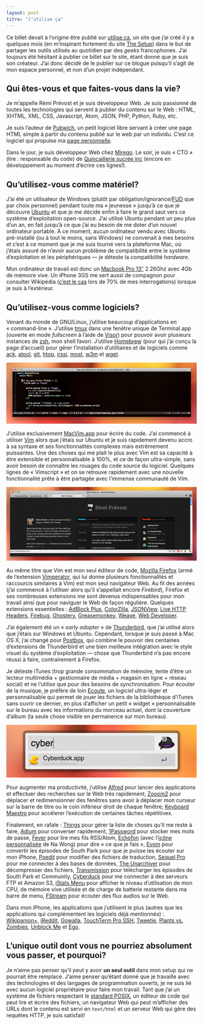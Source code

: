 ```yaml
---
layout: post
titre: "J’utilise ça"
---
```


Ce billet devait à l’origine être publié sur [utilise.ca](http://utilise.ca), un site que j’ai créé il y a quelques mois (en m’inspirant fortement du site [The Setup](http://usesthis.com)) dans le but de partager les outils utilisés au quotidien par des *geeks* francophones. J’ai toujours été hésitant à publier ce billet sur le site, étant donné que je suis son créateur. J’ai donc décidé de le publier sur ce blogue puisqu’il s’agit de mon espace personnel, et non d’un projet indépendant.

## Qui êtes-vous et que faites-vous dans la vie?

Je m’appelle Rémi Prévost et je suis développeur Web. Je suis passionné de toutes les technologies qui servent à publier du contenu sur le Web : HTML, XHTML, XML, CSS, Javascript, Atom, JSON, PHP, Python, Ruby, etc.

Je suis l’auteur de [Pubwich](http://www.pubwich.org), un petit logiciel libre servant à créer une page HTML simple à partir du contenu publié sur le web par un individu. C’est ce logiciel qui propulse ma [page personnelle](http://remiprevost.com).

Dans le jour, je suis développeur Web chez [Mirego](http://www.mirego.com/). Le soir, je suis « CTO » (lire : responsable du code) de [Quincaillerie sucrée inc](http://www.quincailleriesucree.com) (encore en développement au moment d’écrire ces lignes!).

## Qu’utilisez-vous comme matériel?

J’ai été un utilisateur de Windows (plutôt par obligation/ignorance/[FUD](https://secure.wikimedia.org/wikipedia/en/wiki/Fear,_uncertainty_and_doubt) que par choix personnel) pendant toute ma « jeunesse » jusqu’à ce que je découvre [Ubuntu](http://www.ubuntu.com) et que je me décide enfin à faire le grand saut vers ce système d’exploitation open-source. J’ai utilisé Ubuntu pendant un peu plus d’un an, en fait jusqu’à ce que j’ai eu besoin de me doter d’un nouvel ordinateur portable. À ce moment, aucun ordinateur vendu avec Ubuntu pré-installé (ou à tout le moins, sans Windows) ne convenait à mes besoins et c’est à ce moment que je me suis tourné vers la plateforme Mac, où j’étais assuré de n’avoir aucun problème de compatibilité entre le système d’exploitation et les périphériques — je déteste la compatibilité *hardware*.

Mon ordinateur de travail est donc un [Macbook Pro 13″](http://www.apple.com/ca/macbookpro/) 2.26Ghz avec 4Gb de mémoire vive. Un iPhone 3GS me sert aussi de compagnon pour consulter Wikipédia ([c’est le cas](https://twitter.com/remi/statuses/2950906098) lors de 70% de mes interrogations) lorsque je suis à l’extérieur.

## Qu’utilisez-vous comme logiciels?

Venant du monde de GNU/Linux, j’utilise beaucoup d’applications en « command-line ». J’utilise [tmux](http://tmux.sourceforge.net/) dans une fenêtre unique de Terminal.app (ouverte en mode *fullscreen* à l’aide de [Visor](http://visor.binaryage.com/)) pour pouvoir avoir plusieurs instances de [zsh](http://www.zsh.org), mon shell favori. J’utilise [Homebrew](http://mxcl.github.com/homebrew/) (pour qui j’ai conçu la page d’accueil) pour gérer l’installation d’utilitaires et de logiciels comme [ack](http://betterthangrep.com/), [atool](http://www.nongnu.org/atool/), [git](http://www.git-scm.com), [htop](http://htop.sourceforge.net/), [irssi](http://irssi.org/), [most](http://www.jedsoft.org/most/), [w3m](http://w3m.sourceforge.net/) et [wget](http://www.gnu.org/software/wget/).

![Une capture d’écran de MacVim](/img/billets/macvim.jpg)

J’utilise exclusivement [MacVim.app](http://code.google.com/p/macvim/) pour écrire du code. J’ai commencé à utiliser [Vim](http://www.vim.org) alors que j’étais sur Ubuntu et je suis rapidement devenu accro à sa syntaxe et ses fonctionnalités complexes mais extrêmement puissantes. Une des choses qui me plait le plus avec Vim est sa capacité à être extensible et personnalisable à 100%, et ce de façon ultra-simple, sans avoir besoin de connaître les rouages du code source du logiciel. Quelques lignes de « Vimscript » et on se retrouve rapidement avec une nouvelle fonctionnalité prête à être partagée avec l’immense communauté de Vim.

![Une capture d’écran de Firefox 4.0](/img/billets/firefox.jpg)

Au même titre que Vim est mon seul éditeur de code, [Mozilla Firefox](http://www.getfirefox.com) (armé de l’extension [Vimperator](http://vimperator.org/vimperator), qui lui donne plusieurs fonctionnalités et raccourcis similaires à Vim) est mon seul navigateur Web. Au fil des années (j’ai commencé à l’utiliser alors qu’il s’appellait encore *Firebird*), Firefox et ses nombreuses extensions me sont devenus indispensables pour mon travail ainsi que pour naviguer le Web de façon régulière. Quelques extensions essentielles : [AdBlock Plus](http://adblockplus.org), [ColorZilla](http://www.colorzilla.com/firefox/), [JSONView](https://addons.mozilla.org/en-US/firefox/addon/10869/), [Live HTTP Headers](http://livehttpheaders.mozdev.org/), [Firebug](http://www.getfirebug.com), [Ghostery](http://www.ghostery.com), [Greasemonkey](https://addons.mozilla.org/en-US/firefox/addon/748), [Weave](https://mozillalabs.com/weave/), [Web Developer](http://chrispederick.com/work/web-developer/).

J’ai également été un « *early adopter* » de [Thunderbird](http://www.getthunderbird.com), que j’ai utilisé alors que j’étais sur Windows et Ubuntu. Cependant, lorsque je suis passé à Mac OS X, j’ai changé pour [Postbox](http://www.postbox-inc.com/), qui combine le pouvoir des centaines d’extensions de Thunderbird et une bien meilleure intégration avec le style visuel du système d’exploitation — chose que Thunderbird n’a pas encore réussi à faire, contrairement à Firefox.

Je déteste iTunes (trop grande consommation de mémoire, tente d’être un lecteur multimédia + gestionnaire de média + magasin en ligne + réseau social) et ne l’utilise que pour des besoins de synchronisation. Pour écouter de la musique, je préfère de loin [Ecoute](http://www.ecouteapp.com), un logiciel ultra-léger et personnalisable qui permet de jouer les fichiers de la bibliothèque d’iTunes sans ouvrir ce dernier, en plus d’afficher un petit « widget » personnalisable sur le bureau avec les informations du morceau actuel, dont la couverture d’album (la seule chose visible en permanence sur mon bureau).

![Une capture d’écran d’Alfred](/img/billets/alfred.jpg)

Pour augmenter ma productivité, j’utilise [Alfred](http://www.alfredapp.com) pour lancer des applications et effectuer des recherches sur le Web très rapidement; [Zooom2](http://coderage-software.com/) pour déplacer et redimensionner des fenêtres sans avoir à déplacer mon curseur sur la barre de titre ou le coin inférieur droit de chaque fenêtre; [Keyboard Maestro](http://www.keyboardmaestro.com/main/) pour accélerer l’exécution de certaines tâches répétitives.

Finalement, en rafale : [Things](http://culturedcode.com/things/) pour gérer la liste de choses qu’il me reste à faire, [Adium](http://www.adium.im) pour converser rapidement, [1Password](http://agilewebsolutions.com/products/1Password) pour stocker mes mots de passe, [Fever](http://feedafever.com) pour lire mes fils RSS/Atom, [Echofon](http://www.echofon.com/) (avec l’[icône personnalisée](http://nadesign.net/#goodies?echofon) de Na Wong) pour dire « ce que je fais », [Evom](http://thelittleappfactory.com/evom/) pour convertir les épisodes de South Park pour que je puisse les écouter sur mon iPhone, [Poedit](http://www.poedit.net/) pour modifier des fichiers de traduction, [Sequel Pro](http://www.sequelpro.com/) pour me connecter à des bases de données, [The Unarchiver](http://wakaba.c3.cx/s/apps/unarchiver.html) pour décompresser des fichiers, [Transmission](http://www.transmissionbt.com/) pour télécharger les épisodes de South Park et Community, [Cyberduck](http://www.cyberduck.ch) pour me connecter à des serveurs FTP et Amazon S3, [iStats Menu](http://bjango.com/apps/istatmenus/) pour afficher le niveau d’utilisation de mon CPU, de mémoire vive utilisée et de charge de batterie restante dans ma barre de menu, [FStream](http://www.sourcemac.com/?page=fstream) pour écouter des flux audios sur le Web.

Dans mon iPhone, les applications que j’utilisent le plus (autres que les applications qui complémentent les logiciels déjà mentionnés) : [Wikipanion+](http://itunes.apple.com/ca/app/wikipanion-plus/id290613987?mt=8), [iReddit](http://itunes.apple.com/ca/app/ireddit/id302732279?mt=8), [Gowalla](http://itunes.apple.com/ca/app/gowalla/id304510106?mt=8), [TouchTerm Pro SSH](http://itunes.apple.com/ca/app/touchterm-pro-ssh/id296468040?mt=8), [Tweetie](http://itunes.apple.com/ca/app/tweetie-2/id333903271?mt=8), [Plants vs. Zombies](http://itunes.apple.com/ca/app/plants-vs-zombies/id350642635?mt=8), [Unblock Me](http://itunes.apple.com/ca/app/unblock-me/id315021242?mt=8) et [Ego](http://ego-app.com/).

## L’unique outil dont vous ne pourriez absolument vous passer, et pourquoi?

Je n’aime pas penser qu’il peut y avoir **un seul outil** dans mon setup qui ne pourrait être remplacé. J’aime penser qu’étant donné que je travaille avec des technologies et des langages de programmation ouverts, je ne suis lié avec aucun logiciel propriétaire pour faire mon travail. Tant que j’ai un système de fichiers respectant le [standard POSIX](https://secure.wikimedia.org/wikipedia/fr/wiki/POSIX), un éditeur de code qui peut lire et écrire des fichiers, un navigateur Web qui peut m’afficher des URLs dont le contenu est servi en `text/html` et un serveur Web qui gère des requêtes HTTP, je suis satisfait!

